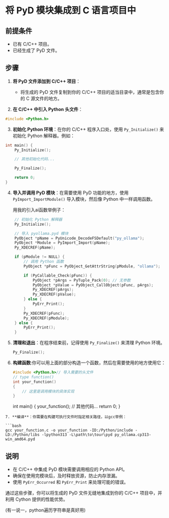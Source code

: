 # 将 PyD 模块集成到 C 语言项目中

## 前提条件

- 已有 C/C++ 项目。
- 已经生成了 PyD 文件。

## 步骤

1. **将 PyD 文件添加到 C/C++ 项目**：
   
   - 将生成的 PyD 文件复制到你的 C/C++ 项目的适当目录中，通常是包含你的 C 源文件的地方。

2. **在 C/C++ 中引入 Python 头文件**：

```c
#include <Python.h>
```

3. **初始化 Python 环境**：在你的 C/C++ 程序入口处，使用 `Py_Initialize()` 来初始化 Python 解释器。例如：

```c
int main() {
    Py_Initialize();

    // 其他初始化代码...

    Py_Finalize();

    return 0;
}
```

4. **导入并调用 PyD 模块**：在需要使用 PyD 功能的地方，使用 `PyImport_ImportModule()` 导入模块，然后像 Python 中一样调用函数。
   
   用我的引入ai函数举例子：

```c
    // 初始化 Python 解释器
    Py_Initialize();

    // 导入 pyollama.pyd 模块
    PyObject *pName = PyUnicode_DecodeFSDefault("py_ollama");
    PyObject *Module = PyImport_Import(pName);
    Py_XDECREF(pName);

    if (pModule != NULL) {
        // 调用 Python 函数
        PyObject *pFunc = PyObject_GetAttrString(pModule, "ollama");

        if (PyCallable_Check(pFunc)) {
            PyObject *pArgs = PyTuple_Pack(0); // 无参数
            PyObject *pValue = PyObject_CallObject(pFunc, pArgs);
            Py_XDECREF(pArgs);
            Py_XDECREF(pValue);
        } else {
            PyErr_Print();
        }
        Py_XDECREF(pFunc);
        Py_XDECREF(pModule);
    } else {
        PyErr_Print();
    }
```

5. **清理和退出**：在程序结束前，记得使用 `Py_Finalize()` 来清理 Python 环境。
   
   ```c
   Py_Finalize();
   ```

6. **构建函数**:你可以用上面的部分构造一个函数，然后在需要使用的地方使用它：
   
   ```c
   #include <Python.h>// 导入需要的头文件
   // type function()
   int your_function()
   {
       // 这里是调用模块的具体实现
   }
   ```

   int main()
   {
       your_function();
       // 其他代码...
       return 0;
   }

```
7. **编译**：你需要在构建可执行文件时指定相关路径，以gcc举例：

```bash
gcc your_function.c -o your_function -ID:/Python/include -LD:/Python/libs -lpython313 -L\path\to\tour\pyd py_ollama.cp313-win_amd64.pyd
```

## 说明

- 在 C/C++ 中集成 PyD 模块需要调用相应的 Python API。
- 确保在使用完模块后，及时释放资源，防止内存泄漏。
- 使用 `PyErr_Occurred` 和 `PyErr_Print` 来处理可能的错误。

通过这些步骤，你可以将生成的 PyD 文件无缝地集成到你的 C/C++ 项目中，并利用 Cython 提供的性能优势。

(有一说一，python遍历字符串是真好用)
